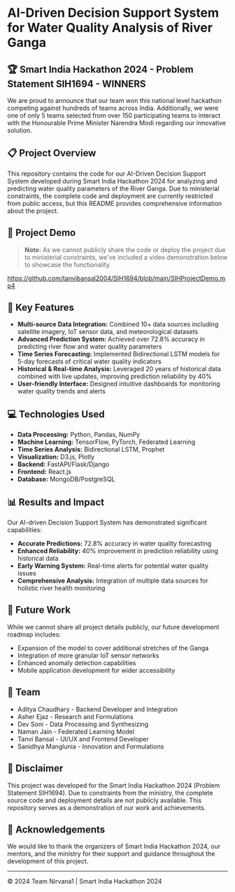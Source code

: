 # AI-Driven Decision Support System for Water Quality Analysis of River Ganga

## 🏆 Smart India Hackathon 2024 - Problem Statement SIH1694 - WINNERS

We are proud to announce that our team won this national level hackathon competing against hundreds of teams across India. Additionally, we were one of only 5 teams selected from over 150 participating teams to interact with the Honourable Prime Minister Narendra Modi regarding our innovative solution.

## 📋 Project Overview

This repository contains the code for our AI-Driven Decision Support System developed during Smart India Hackathon 2024 for analyzing and predicting water quality parameters of the River Ganga. Due to ministerial constraints, the complete code and deployment are currently restricted from public access, but this README provides comprehensive information about the project.

## 🎥 Project Demo

> **Note:** As we cannot publicly share the code or deploy the project due to ministerial constraints, we've included a video demonstration below to showcase the functionality.

https://github.com/tanvibansal2004/SIH1694/blob/main/SIHProjectDemo.mp4

## 🌟 Key Features

- **Multi-source Data Integration:** Combined 10+ data sources including satellite imagery, IoT sensor data, and meteorological datasets
- **Advanced Prediction System:** Achieved over 72.8% accuracy in predicting river flow and water quality parameters
- **Time Series Forecasting:** Implemented Bidirectional LSTM models for 5-day forecasts of critical water quality indicators
- **Historical & Real-time Analysis:** Leveraged 20 years of historical data combined with live updates, improving prediction reliability by 40%
- **User-friendly Interface:** Designed intuitive dashboards for monitoring water quality trends and alerts



## 💻 Technologies Used

- **Data Processing:** Python, Pandas, NumPy
- **Machine Learning:** TensorFlow, PyTorch, Federated Learning
- **Time Series Analysis:** Bidirectional LSTM, Prophet
- **Visualization:** D3.js, Plotly
- **Backend:** FastAPI/Flask/Django
- **Frontend:** React.js
- **Database:** MongoDB/PostgreSQL

## 📊 Results and Impact

Our AI-driven Decision Support System has demonstrated significant capabilities:

- **Accurate Predictions:** 72.8% accuracy in water quality forecasting
- **Enhanced Reliability:** 40% improvement in prediction reliability using historical data
- **Early Warning System:** Real-time alerts for potential water quality issues
- **Comprehensive Analysis:** Integration of multiple data sources for holistic river health monitoring



## 🔮 Future Work

While we cannot share all project details publicly, our future development roadmap includes:

- Expansion of the model to cover additional stretches of the Ganga
- Integration of more granular IoT sensor networks
- Enhanced anomaly detection capabilities
- Mobile application development for wider accessibility

## 👥 Team

- Aditya Chaudhary - Backend Developer and Integration
- Asher Ejaz - Research and Formulations
- Dev Soni - Data Processing and Synthesizing
- Naman Jain - Federated Learning Model 
- Tanvi Bansal - UI/UX and Frontend Developer
- Sanidhya Manglunia - Innovation and Formulations

## 📜 Disclaimer

This project was developed for the Smart India Hackathon 2024 (Problem Statement SIH1694). Due to constraints from the ministry, the complete source code and deployment details are not publicly available. This repository serves as a demonstration of our work and achievements.

## 🙏 Acknowledgements

We would like to thank the organizers of Smart India Hackathon 2024, our mentors, and the ministry for their support and guidance throughout the development of this project.

---

© 2024 Team Nirvana1 | Smart India Hackathon 2024
